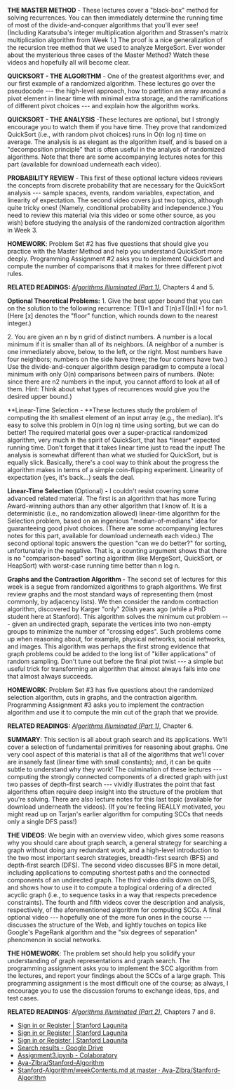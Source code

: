 **THE MASTER METHOD** \- These lectures cover a "black\-box" method for solving recurrences. You can then immediately determine the running time of most of the divide\-and\-conquer algorithms that you'll ever see! (Including Karatsuba's integer multiplication algorithm and Strassen's matrix multiplication algorithm from Week 1.) The proof is a nice generalization of the recursion tree method that we used to analyze MergeSort. Ever wonder about the mysterious three cases of the Master Method? Watch these videos and hopefully all will become clear.

**QUICKSORT \- THE ALGORITHM** \- One of the greatest algorithms ever, and our first example of a randomized algorithm. These lectures go over the pseudocode \-\-\- the high\-level approach, how to partition an array around a pivot element in linear time with minimal extra storage, and the ramifications of different pivot choices \-\-\- and explain how the algorithm works.

**QUICKSORT \- THE ANALYSIS** \-These lectures are optional, but I strongly encourage you to watch them if you have time. They prove that randomized QuickSort (i.e., with random pivot choices) runs in O(n log n) time on average. The analysis is as elegant as the algorithm itself, and is based on a "decomposition principle" that is often useful in the analysis of randomized algorithms. Note that there are some accompanying lectures notes for this part (available for download underneath each video).

**PROBABILITY REVIEW** \- This first of these optional lecture videos reviews the concepts from discrete probability that are necessary for the QuickSort analysis \-\-\- sample spaces, events, random variables, expectation, and linearity of expectation. The second video covers just two topics, although quite tricky ones! (Namely, conditional probability and independence.) You need to review this material (via this video or some other source, as you wish) before studying the analysis of the randomized contraction algorithm in Week 3.

**HOMEWORK**: Problem Set #2 has five questions that should give you practice with the Master Method and help you understand QuickSort more deeply. Programming Assignment #2 asks you to implement QuickSort and compute the number of comparisons that it makes for three different pivot rules.

**RELATED READINGS:** *[Algorithms Illuminated (Part 1)](https://www.amazon.com/dp/0999282905)*, Chapters 4 and 5.

**Optional Theoretical Problems:** 
1\. Give the best upper bound that you can on the solution to the following recurrence: T(1)\=1 and T(n)≤T(\[n\])+1 for n\>1. (Here \[x\] denotes the "floor" function, which rounds down to the nearest integer.)

2\. You are given an n by n grid of distinct numbers. A number is a local minimum if it is smaller than all of its neighbors. (A neighbor of a number is one immediately above, below, to the left, or the right. Most numbers have four neighbors; numbers on the side have three; the four corners have two.) Use the divide\-and\-conquer algorithm design paradigm to compute a local minimum with only O(n) comparisons between pairs of numbers. (Note: since there are n2 numbers in the input, you cannot afford to look at all of them. Hint: Think about what types of recurrences would give you the desired upper bound.)

**Linear\-Time Selection \- **These lectures study the problem of computing the ith smallest element of an input array (e.g., the median). It's easy to solve this problem in O(n log n) time using sorting, but we can do better! The required material goes over a super\-practical randomized algorithm, very much in the spirit of QuickSort, that has \*linear\* expected running time. Don't forget that it takes linear time just to read the input! The analysis is somewhat different than what we studied for QuickSort, but is equally slick. Basically, there's a cool way to think about the progress the algorithm makes in terms of a simple coin\-flipping experiment. Linearity of expectation (yes, it's back...) seals the deal.

**Linear\-Time Selection** (Optional) **\-** I couldn't resist covering some advanced related material. The first is an algorithm that has more Turing Award\-winning authors than any other algorithm that I know of. It is a deterministic (i.e., no randomization allowed) linear\-time algorithm for the Selection problem, based on an ingenious "median\-of\-medians" idea for guaranteeing good pivot choices. (There are some accompanying lectures notes for this part, available for download underneath each video.) The second optional topic answers the question "can we do better?" for sorting, unfortunately in the negative. That is, a counting argument shows that there is no "comparison\-based" sorting algorithm (like MergeSort, QuickSort, or HeapSort) with worst\-case running time better than n log n.

**Graphs and the Contraction Algorithm \-** The second set of lectures for this week is a segue from randomized algorithms to graph algorithms. We first review graphs and the most standard ways of representing them (most commonly, by adjacency lists). We then consider the random contraction algorithm, discovered by Karger "only" 20ish years ago (while a PhD student here at Stanford). This algorithm solves the minimum cut problem \-\-\- given an undirected graph, separate the vertices into two non\-empty groups to minimize the number of "crossing edges". Such problems come up when reasoning about, for example, physical networks, social networks, and images. This algorithm was perhaps the first strong evidence that graph problems could be added to the long list of "killer applications" of random sampling. Don't tune out before the final plot twist \-\-\- a simple but useful trick for transforming an algorithm that almost always fails into one that almost always succeeds.

**HOMEWORK**: Problem Set #3 has five questions about the randomized selection algorithm, cuts in graphs, and the contraction algorithm. Programming Assignment #3 asks you to implement the contraction algorithm and use it to compute the min cut of the graph that we provide.

**RELATED READINGS:** *[Algorithms Illuminated (Part 1)](https://www.amazon.com/dp/0999282905)*, Chapter 6.

**SUMMARY**: This section is all about graph search and its applications. We'll cover a selection of fundamental primitives for reasoning about graphs. One very cool aspect of this material is that all of the algorithms that we'll cover are insanely fast (linear time with small constants); and, it can be quite subtle to understand why they work! The culmination of these lectures \-\-\- computing the strongly connected components of a directed graph with just two passes of depth\-first search \-\-\- vividly illustrates the point that fast algorithms often require deep insight into the structure of the problem that you're solving. There are also lecture notes for this last topic (available for download underneath the videos). (If you're feeling REALLY motivated, you might read up on Tarjan's earlier algorithm for computing SCCs that needs only a single DFS pass!)

**THE VIDEOS**: We begin with an overview video, which gives some reasons why you should care about graph search, a general strategy for searching a graph without doing any redundant work, and a high\-level introduction to the two most important search strategies, breadth\-first search (BFS) and depth\-first search (DFS). The second video discusses BFS in more detail, including applications to computing shortest paths and the connected components of an undirected graph. The third video drills down on DFS, and shows how to use it to compute a toplogical ordering of a directed acyclic graph (i.e., to sequence tasks in a way that respects precedence constraints). The fourth and fifth videos cover the description and analysis, respectively, of the aforementioned algorithm for computing SCCs. A final optional video \-\-\- hopefully one of the more fun ones in the course \-\-\- discusses the structure of the Web, and lightly touches on topics like Google's PageRank algorithm and the "six degrees of separation" phenomenon in social networks.

**THE HOMEWORK**: The problem set should help you solidify your understanding of graph representations and graph search. The programming assignment asks you to implement the SCC algorithm from the lectures, and report your findings about the SCCs of a large graph. This programming assignment is the most difficult one of the course; as always, I encourage you to use the discussion forums to exchange ideas, tips, and test cases.

**RELATED READINGS:** *[Algorithms Illuminated (Part 2)](https://www.amazon.com/dp/0999282921)*, Chapters 7 and 8.

* [Sign in or Register | Stanford Lagunita](https://lagunita.stanford.edu/login?next=/courses/course-v1%3AEngineering%2BAlgorithms1%2BSelfPaced/course/)
* [Sign in or Register | Stanford Lagunita](https://lagunita.stanford.edu/login?next=/courses/course-v1%3AEngineering%2BAlgorithms1%2BSelfPaced/courseware/2cb01d3fab0e41c5b97a4658d8d1bbfd/fe413b3a7c1447288a9a631758eb1d31/)
* [Sign in or Register | Stanford Lagunita](https://lagunita.stanford.edu/login?next=/courses/course-v1%3AEngineering%2BAlgorithms1%2BSelfPaced/courseware/e8eecbef0eef40bf9cd583f3599145e1/2103c3d12ce1427796f48d748da153b3/%3Factivate_block_id%3Dblock-v1%253AEngineering%252BAlgorithms1%252BSelfPaced%252Btype%2540sequential%252Bblock%25402103c3d12ce1427796f48d748da153b3)
* [Search results - Google Drive](https://drive.google.com/drive/search?q=owner:me%20(type:application/vnd.google.colaboratory%20||%20type:application/vnd.google.colab))
* [Assignment3.ipynb - Colaboratory](https://colab.research.google.com/drive/1yn-vwCYW0gcThxhWqe6vFxYLkiPQFGNl#scrollTo=Jm-lbZUfmhXF)
* [Aya-ZIbra/Stanford-Algorithm](https://github.com/Aya-ZIbra/Stanford-Algorithm)
* [Stanford-Algorithm/weekContents.md at master · Aya-ZIbra/Stanford-Algorithm](https://github.com/Aya-ZIbra/Stanford-Algorithm/blob/master/weekContents.md)
